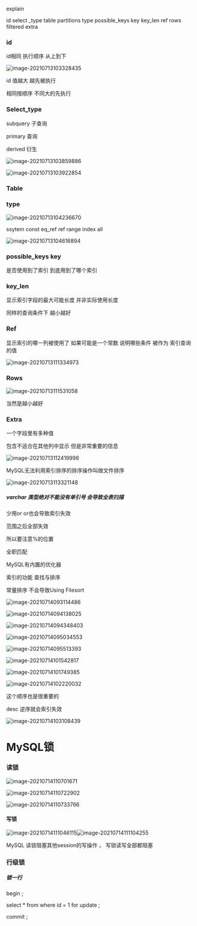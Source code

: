 explain 

id select _type table partitions type possible_keys   key key_len  ref rows   filtered  extra 

### id 

id相同  执行顺序 从上到下  

![image-20210713103328435](assets/image-20210713103328435.png)

id 值越大      越先被执行

相同按顺序 不同大的先执行



### Select_type 

subquery 子查询

primary 查询

derived  衍生    

![image-20210713103859886](assets/image-20210713103859886.png)

![image-20210713103922854](assets/image-20210713103922854.png)

### Table



### type

![image-20210713104236670](assets/image-20210713104236670.png)

ssytem const eq_ref ref range index all 

![image-20210713104616894](assets/image-20210713104616894.png)

### possible_keys key

是否使用到了索引 到底用到了哪个索引

### key_len

显示索引字段的最大可能长度 并非实际使用长度    

同样的查询条件下 越小越好

### Ref

显示索引的哪一列被使用了  如果可能是一个常数    说明哪些条件 被作为 索引查询的值

![image-20210713111334973](assets/image-20210713111334973.png)



### Rows

![image-20210713111531058](assets/image-20210713111531058.png)

当然是越小越好

### Extra

一个字段里有多种值

包含不适合在其他列中显示 但是非常重要的信息

![image-20210713112419998](assets/image-20210713112419998.png)

MySQL无法利用索引排序的排序操作叫做文件排序

![image-20210713113321148](assets/image-20210713113321148.png)



##### varchar 类型绝对不能没有单引号  会导致全表扫描

少用or  or也会导致索引失效

范围之后全部失效

所以要注意%的位置

全职匹配



MySQL有内置的优化器 



索引的功能 查找与排序



常量排序 不会导致Using Filesort 

![image-20210714093114486](assets/image-20210714093114486.png)



![image-20210714094138025](assets/image-20210714094138025.png)

![image-20210714094348403](assets/image-20210714094348403.png)

![image-20210714095034553](assets/image-20210714095034553.png)

![image-20210714095513393](assets/image-20210714095513393.png)

![image-20210714101542817](assets/image-20210714101542817.png)

![image-20210714101749385](assets/image-20210714101749385.png)

![image-20210714102220032](assets/image-20210714102220032.png)

这个顺序也是很重要的

desc 逆序就会索引失效

![image-20210714103108439](assets/image-20210714103108439.png)

# MySQL锁

###  	读锁

![image-20210714110701671](assets/image-20210714110701671.png)

![image-20210714110722902](assets/image-20210714110722902.png)

![image-20210714110733766](assets/image-20210714110733766.png)

#### 写锁

![image-20210714111046115](assets/image-20210714111046115.png)![image-20210714111104255](assets/image-20210714111104255.png)

MySQL 读锁阻塞其他session的写操作 ， 写锁读写全部都阻塞

### 行级锁







##### 锁一行

begin ;

select * from where id = 1 for update ;

commit ;